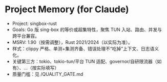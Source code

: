 # Project Memory (for Claude)
- Project: singbox-rust
- Goals: Go 版 sing-box 的等价或超集特性，聚焦 TUN 入站、路由、并发与跨平台兼容。
- MSRV: 1.90（按需调整），Rust 2021/2024（以实际为准）。
- 样式：clippy 严格、单测+集测齐备、错误处理不“吃掉”上下文、日志语义化。
- 关键第三方：tokio、tokio-tun/平台 TUN 适配、governor/自研限流器（如有）、…（按实际填写）
- 质量门槛：见 /QUALITY_GATE.md
